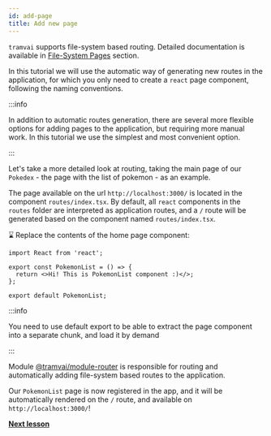 ```yaml
---
id: add-page
title: Add new page
---
```


`tramvai` supports file-system based routing.
Detailed documentation is available in [File-System Pages](features/routing/file-system-pages.md) section.

In this tutorial we will use the automatic way of generating new routes in the application, for which you only need to create a `react` page component, following the naming conventions.

:::info

In addition to automatic routes generation, there are several more flexible options for adding pages to the application, but requiring more manual work.
In this tutorial we use the simplest and most convenient option.

:::

Let's take a more detailed look at routing, taking the main page of our `Pokedex` - the page with the list of pokemon - as an example.

The page available on the url `http://localhost:3000/` is located in the component `routes/index.tsx`.
By default, all `react` components in the `routes` folder are interpreted as application routes, and a `/` route will be generated based on the component named `routes/index.tsx`.

:hourglass: Replace the contents of the home page component:

```tsx {11} title="routes/index.tsx"
import React from 'react';

export const PokemonList = () => {
  return <>Hi! This is PokemonList component :)</>;
};

export default PokemonList;
```

:::info

You need to use default export to be able to extract the page component into a separate chunk, and load it by demand

:::

Module [@tramvai/module-router](references/modules/router/base.md) is responsible for routing and automatically adding file-system based routes to the application.

Our `PokemonList` page is now registered in the app, and it will be automatically rendered on the `/` route, and available on `http://localhost:3000/`!

**[Next lesson](tutorials/pokedex-app/03-create-http-client.md)**
